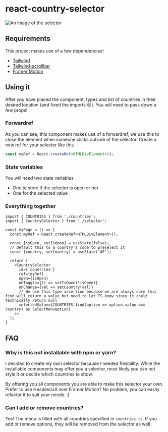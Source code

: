 # react-country-selector
![An image of the selector](https://i.postimg.cc/x8JyysGx/image.png)

## Requirements
This project makes use of a few dependencies!
- [Tailwind](https://tailwindcss.com/)
- [Tailwind-scrollbar](https://www.npmjs.com/package/tailwind-scrollbar)
- [Framer Motion](https://www.framer.com/motion/)

## Using it
After you have placed the component, types and list of countries in their desired location (and fixed the imports 😉).
You will need to pass down a few props!
### Forwardref
As you can see, this component makes use of a forwardref, we use this to close the element when someone clicks outside of the selector.
Create a new ref for your selector like this 
```ts
const myRef = React.createRef<HTMLDivElement>();
```
### State variables
You will need two state variables
- One to store if the selector is open or not
- One for the selected value

### Everything together
```tsx
import { COUNTRIES } from './countries';
import { CountrySelector } from './selector';

const myPage = () => {
  const myRef = React.createRef<HTMLDivElement>();

  const [isOpen, setIsOpen] = useState(false);
  // Default this to a country's code to preselect it
  const [country, setCountry] = useState('AF');

  return (
    <CountrySelector
      id={'countries'}
      ref={myRef}
      open={isOpen}
      onToggle={() => setIsOpen(!isOpen)}
      onChange={val => setCountry(val)}
      // We use this type assertion because we are always sure this find will return a value but need to let TS know since it could technically return null
      selectedValue={COUNTRIES.find(option => option.value === country) as SelectMenuOption} 
    />
  );
}
```

## FAQ
### Why is this not installable with npm or yarn?
I decided to create my own selector because I needed flexibility. While the installable components may offer you a selector, most likely you can not style it or decide which countries to show.

By offering you all components you are able to make this selector your own. Prefer to use HeadlessUI over Framer Motion? No problem, you can easily refactor it to suit your needs. :)

### Can I add or remove countries?
Yes! The menu is filled with all countries specified in `countries.ts`. If you add or remove options, they will be removed from the selector as well.
